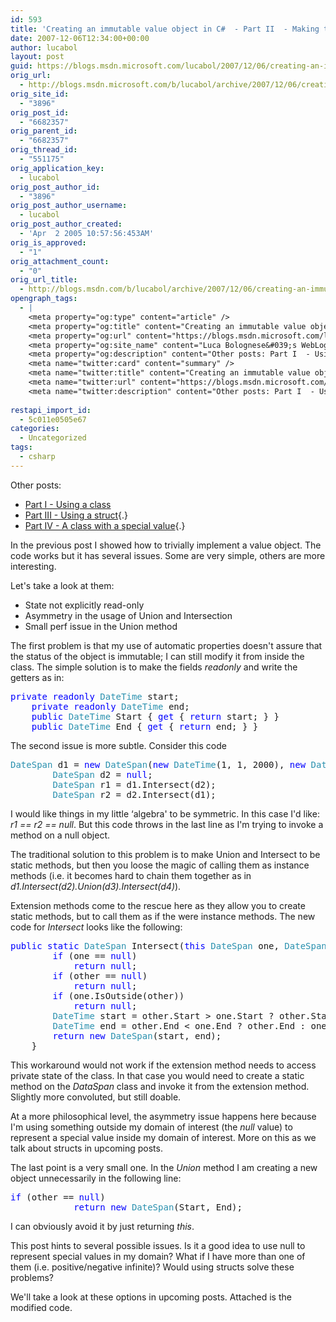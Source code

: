 ```yaml
---
id: 593
title: 'Creating an immutable value object in C#  - Part II  - Making the class better'
date: 2007-12-06T12:34:00+00:00
author: lucabol
layout: post
guid: https://blogs.msdn.microsoft.com/lucabol/2007/12/06/creating-an-immutable-value-object-in-c-part-ii-making-the-class-better/
orig_url:
  - http://blogs.msdn.microsoft.com/b/lucabol/archive/2007/12/06/creating-an-immutable-value-object-in-c-part-ii-making-the-class-better.aspx
orig_site_id:
  - "3896"
orig_post_id:
  - "6682357"
orig_parent_id:
  - "6682357"
orig_thread_id:
  - "551175"
orig_application_key:
  - lucabol
orig_post_author_id:
  - "3896"
orig_post_author_username:
  - lucabol
orig_post_author_created:
  - 'Apr  2 2005 10:57:56:453AM'
orig_is_approved:
  - "1"
orig_attachment_count:
  - "0"
orig_url_title:
  - http://blogs.msdn.com/b/lucabol/archive/2007/12/06/creating-an-immutable-value-object-in-c-part-ii-making-the-class-better.aspx
opengraph_tags:
  - |
    <meta property="og:type" content="article" />
    <meta property="og:title" content="Creating an immutable value object in C#  - Part II  - Making the class better" />
    <meta property="og:url" content="https://blogs.msdn.microsoft.com/lucabol/2007/12/06/creating-an-immutable-value-object-in-c-part-ii-making-the-class-better/" />
    <meta property="og:site_name" content="Luca Bolognese&#039;s WebLog" />
    <meta property="og:description" content="Other posts: Part I  - Using a class Part III  - Using a struct Part IV  - A class with a special value In the previous post I showed how to trivially implement a value object. The code works but it has several issues. Some are very simple, others are more interesting. Let's take a..." />
    <meta name="twitter:card" content="summary" />
    <meta name="twitter:title" content="Creating an immutable value object in C#  - Part II  - Making the class better" />
    <meta name="twitter:url" content="https://blogs.msdn.microsoft.com/lucabol/2007/12/06/creating-an-immutable-value-object-in-c-part-ii-making-the-class-better/" />
    <meta name="twitter:description" content="Other posts: Part I  - Using a class Part III  - Using a struct Part IV  - A class with a special value In the previous post I showed how to trivially implement a value object. The code works but it has several issues. Some are very simple, others are more interesting. Let's take a..." />
    
restapi_import_id:
  - 5c011e0505e67
categories:
  - Uncategorized
tags:
  - csharp
---
```

Other posts:

  * <a href="http://blogs.msdn.com/lucabol/archive/2007/12/03/creating-an-immutable-value-object-in-c-part-i-using-a-class.aspx" target="_blank">Part I  - Using a class</a>
  * [Part III  - Using a struct](http://blogs.msdn.com/lucabol/archive/2007/12/24/creating-an-immutable-value-object-in-c-part-iii-using-a-struct.aspx){.}
  * [Part IV  - A class with a special value](http://blogs.msdn.com/lucabol/){.}

In the previous post I showed how to trivially implement a value object. The code works but it has several issues. Some are very simple, others are more interesting.

Let's take a look at them:

  * State not explicitly read-only
  * Asymmetry in the usage of Union and Intersection
  * Small&nbsp;perf issue&nbsp;in the Union method

The first&nbsp;problem is that my use of automatic properties doesn't assure that the status of the object is immutable; I can still modify it from inside the class. The simple solution is to make the fields _readonly_ and write the getters as in:

<pre class="code"><span style="color:rgb(0,0,255);">private</span> <span style="color:rgb(0,0,255);">readonly</span> <span style="color:rgb(43,145,175);">DateTime</span> start;
    <span style="color:rgb(0,0,255);">private</span> <span style="color:rgb(0,0,255);">readonly</span> <span style="color:rgb(43,145,175);">DateTime</span> end;
    <span style="color:rgb(0,0,255);">public</span> <span style="color:rgb(43,145,175);">DateTime</span> Start { <span style="color:rgb(0,0,255);">get</span> { <span style="color:rgb(0,0,255);">return</span> start; } }
    <span style="color:rgb(0,0,255);">public</span> <span style="color:rgb(43,145,175);">DateTime</span> End { <span style="color:rgb(0,0,255);">get</span> { <span style="color:rgb(0,0,255);">return</span> end; } }
</pre>



The second issue is more subtle. Consider this code

<pre class="code"><span style="color:rgb(43,145,175);">DateSpan</span> d1 = <span style="color:rgb(0,0,255);">new</span> <span style="color:rgb(43,145,175);">DateSpan</span>(<span style="color:rgb(0,0,255);">new</span> <span style="color:rgb(43,145,175);">DateTime</span>(1, 1, 2000), <span style="color:rgb(0,0,255);">new</span> <span style="color:rgb(43,145,175);">DateTime</span>(1, 1, 2002));
        <span style="color:rgb(43,145,175);">DateSpan</span> d2 = <span style="color:rgb(0,0,255);">null</span>;
        <span style="color:rgb(43,145,175);">DateSpan</span> r1 = d1.Intersect(d2);
        <span style="color:rgb(43,145,175);">DateSpan</span> r2 = d2.Intersect(d1);
</pre>

I would like things in my little &#8216;algebra' to be symmetric. In this case I'd like: _r1 == r2 == null_. But this code throws in the last line as I'm trying to invoke a method on a null object.

The traditional solution to this problem is to make Union and Intersect to be static methods, but then you loose the magic of calling them as instance methods (i.e. it becomes hard to chain them together as in _d1.Intersect(d2).Union(d3).Intersect(d4)_).

Extension methods come to the rescue here as they allow you to create static methods, but to call them as if the were instance methods. The new code for _Intersect_ looks like the following:

<pre class="code"><span style="color:rgb(0,0,255);">public</span> <span style="color:rgb(0,0,255);">static</span> <span style="color:rgb(43,145,175);">DateSpan</span> Intersect(<span style="color:rgb(0,0,255);">this</span> <span style="color:rgb(43,145,175);">DateSpan</span> one, <span style="color:rgb(43,145,175);">DateSpan</span> other) {
        <span style="color:rgb(0,0,255);">if</span> (one == <span style="color:rgb(0,0,255);">null</span>)
            <span style="color:rgb(0,0,255);">return</span> <span style="color:rgb(0,0,255);">null</span>;
        <span style="color:rgb(0,0,255);">if</span> (other == <span style="color:rgb(0,0,255);">null</span>)
            <span style="color:rgb(0,0,255);">return</span> <span style="color:rgb(0,0,255);">null</span>;
        <span style="color:rgb(0,0,255);">if</span> (one.IsOutside(other))
            <span style="color:rgb(0,0,255);">return</span> <span style="color:rgb(0,0,255);">null</span>;
        <span style="color:rgb(43,145,175);">DateTime</span> start = other.Start &gt; one.Start ? other.Start : one.Start;
        <span style="color:rgb(43,145,175);">DateTime</span> end = other.End &lt; one.End ? other.End : one.End;
        <span style="color:rgb(0,0,255);">return</span> <span style="color:rgb(0,0,255);">new</span> <span style="color:rgb(43,145,175);">DateSpan</span>(start, end);
    }</pre>

This workaround would not work if the extension method needs to access private state of the class. In that case you would need to create a static method on the _DataSpan_ class and invoke it from the extension method. Slightly more convoluted, but still doable.

At a more philosophical level, the asymmetry issue happens here because I'm using something outside my domain of interest (the _null_ value) to represent a special value inside my domain of interest. More on this as we talk about structs in upcoming posts.

The last point is a very small one. In the _Union_ method I am creating a new object unnecessarily in the following line:

<pre class="code"><span style="color:rgb(0,0,255);">if</span> (other == <span style="color:rgb(0,0,255);">null</span>)
            <span style="color:rgb(0,0,255);">return</span> <span style="color:rgb(0,0,255);">new</span> <span style="color:rgb(43,145,175);">DateSpan</span>(Start, End);
</pre>

I can obviously avoid&nbsp;it by just returning _this_.

This post hints to several possible issues. Is it a good idea to use null to represent special values in my domain? What if I have more than one of them (i.e. positive/negative infinite)? Would using structs solve these problems?

We'll take a look at these options in upcoming posts. Attached is the modified code.